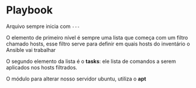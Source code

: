 # Playbook

Arquivo sempre inicia com `---`

O elemento de primeiro nível é sempre uma lista que começa com um filtro chamado hosts, esse filtro serve para definir em quais hosts do inventário o Ansible vai trabalhar

O segundo elemento da lista é o **tasks**: ele lista de comandos a serem aplicados nos hosts filtrados.

O módulo para alterar nosso servidor ubuntu, utiliza o **apt**